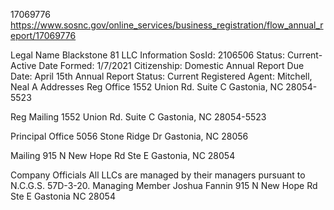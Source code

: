 17069776
https://www.sosnc.gov/online_services/business_registration/flow_annual_report/17069776


Legal Name
Blackstone 81 LLC
Information
SosId: 2106506
Status: Current-Active 
Date Formed: 1/7/2021
Citizenship: Domestic
Annual Report Due Date: April 15th
Annual Report Status: Current
Registered Agent: Mitchell, Neal A
Addresses
Reg Office
1552 Union Rd. Suite C
Gastonia, NC 28054-5523

Reg Mailing
1552 Union Rd. Suite C
Gastonia, NC 28054-5523

Principal Office
5056 Stone Ridge Dr
Gastonia, NC 28056

Mailing
915 N New Hope Rd Ste E
Gastonia, NC 28054

Company Officials
All LLCs are managed by their managers pursuant to N.C.G.S. 57D-3-20.
Managing Member
Joshua Fannin
915 N New Hope Rd Ste E
Gastonia NC 28054